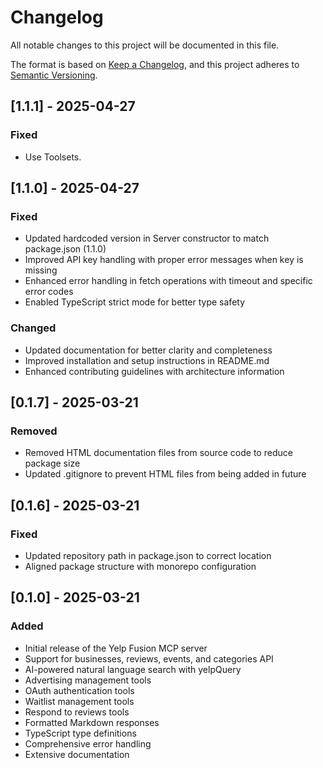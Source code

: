 # Changelog

All notable changes to this project will be documented in this file.

The format is based on [Keep a Changelog](https://keepachangelog.com/en/1.0.0/),
and this project adheres to [Semantic Versioning](https://semver.org/spec/v2.0.0.html).

## [1.1.1] - 2025-04-27

### Fixed
- Use Toolsets.

## [1.1.0] - 2025-04-27

### Fixed
- Updated hardcoded version in Server constructor to match package.json (1.1.0)
- Improved API key handling with proper error messages when key is missing
- Enhanced error handling in fetch operations with timeout and specific error codes
- Enabled TypeScript strict mode for better type safety

### Changed
- Updated documentation for better clarity and completeness
- Improved installation and setup instructions in README.md
- Enhanced contributing guidelines with architecture information

## [0.1.7] - 2025-03-21

### Removed
- Removed HTML documentation files from source code to reduce package size
- Updated .gitignore to prevent HTML files from being added in future

## [0.1.6] - 2025-03-21

### Fixed
- Updated repository path in package.json to correct location
- Aligned package structure with monorepo configuration

## [0.1.0] - 2025-03-21

### Added
- Initial release of the Yelp Fusion MCP server
- Support for businesses, reviews, events, and categories API
- AI-powered natural language search with yelpQuery
- Advertising management tools
- OAuth authentication tools
- Waitlist management tools
- Respond to reviews tools
- Formatted Markdown responses
- TypeScript type definitions
- Comprehensive error handling
- Extensive documentation